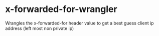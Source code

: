 # x-forwarded-for-wrangler
Wrangles the x-forwarded-for header value to get a best guess client ip address (left most non private ip)
